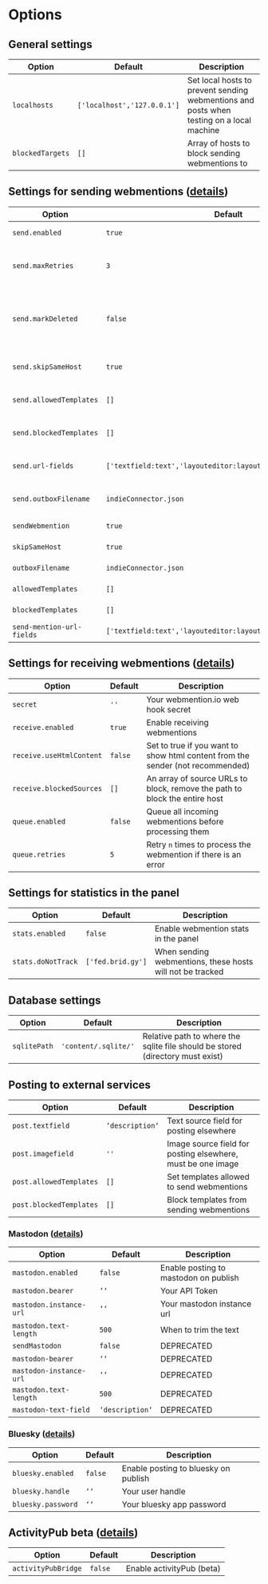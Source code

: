 # Options


## General settings

| Option                    | Default                                                        | Description                                                                              |
| ------------------------- | -------------------------------------------------------------- | ---------------------------------------------------------------------------------------- |
| `localhosts`              | `['localhost','127.0.0.1']`                                    | Set local hosts to prevent sending webmentions and posts when testing on a local machine |
| `blockedTargets`          | `[]`                                							 | Array of hosts to block sending webmentions to                                           |


## Settings for sending webmentions ([details](sending.md))

| Option                    | Default                                                        | Description                                                                                                        |
| ------------------------- | -------------------------------------------------------------- | ------------------------------------------------------------------------------------------------------------------ |
| `send.enabled`            | `true`                                					     | Enable sending webmentions                                                                                         |
| `send.maxRetries`         | `3`                                							 | How often should indieconnector try to send a mention if it failes                                                 |
| `send.markDeleted`        | `false`                             							 | When you delete a page, mark it as gone, so webmention targets can get informed about that - **Needs a database!** |
| `send.skipSameHost`       | `true`                             							 | Skip sending webmentions to yourself                                                        |
| `send.allowedTemplates`   | `[]`                             			                     | Only these template are allowed to send webmentions                       |
| `send.blockedTemplates`   | `[]`                             			                     | These templates cannot send webmentions                       |
| `send.url-fields`         | `['textfield:text','layouteditor:layout','blockeditor:block']` | Set fieldnames and types to look for urls in                       |
| `send.outboxFilename`     | `indieConnector.json`                             			 | Change the filename of the processed urls file                       |
| `sendWebmention`          | `true`                                                         | DEPRECATED see `send.enabled`                                              |
| `skipSameHost`            | `true`                                                         | DEPRECATED see `send.skipSameHost`                                                    |
| `outboxFilename`          | `indieConnector.json`                                          | DEPRECATED see `send.outboxFilename`                                           |
| `allowedTemplates`        | `[]`                                                           | DEPRECATED see `send.allowedTemplates`                                      |
| `blockedTemplates`        | `[]`                                                           | DEPRECATED see `send.blockedTemplates`                                                 |
| `send-mention-url-fields` | `['textfield:text','layouteditor:layout','blockeditor:block']` | DEPRECATED see `send.url-fields`                                             |


## Settings for receiving webmentions ([details](receiving.md))

| Option              | Default | Description                                                                    |
| ------------------- | ------- | ------------------------------------------------------------------------------ |
| `secret`            | `''`    | Your webmention.io web hook secret                                             |
| `receive.enabled`   | `true`  | Enable receiving webmentions                                                   |
| `receive.useHtmlContent`    | `false` | Set to true if you want to show html content from the sender (not recommended) |
| `receive.blockedSources`    | `[]`    | An array of source URLs to block, remove the path to block the entire host     |
| `queue.enabled`     | `false` | Queue all incoming webmentions before processing them                          |
| `queue.retries`     | `5`     | Retry `n` times to process the webmention if there is an error                 |


## Settings for statistics in the panel

| Option             | Default              | Description                                                                    |
| ------------------ | -------------------- | ------------------------------------------------------------------------------ |
| `stats.enabled`    | `false`              | Enable webmention stats in the panel                                           |
| `stats.doNotTrack` | `['fed.brid.gy']`    | When sending webmentions, these hosts will not be tracked                      |

## Database settings

| Option             | Default              | Description                                                                    |
| ------------------ | -------------------- | ------------------------------------------------------------------------------ |
| `sqlitePath`       | `'content/.sqlite/'` | Relative path to where the sqlite file should be stored (directory must exist) |


## Posting to external services

| Option                  | Default         | Description                                      |
| ----------------------- | --------------- | ------------------------------------------------ |
| `post.textfield`        | `‘description‘` | Text source field for posting elsewhere          |
| `post.imagefield`       | `''` | Image source field for posting elsewhere, must be one image |
| `post.allowedTemplates` | `[]` | Set templates allowed to send webmentions                   |
| `post.blockedTemplates` | `[]` | Block templates from sending webmentions                    |


### Mastodon ([details](mastodon.md))

| Option                  | Default         | Description                           |
| ----------------------- | --------------- | ------------------------------------- |
| `mastodon.enabled`      | `false`         | Enable posting to mastodon on publish |
| `mastodon.bearer`       | `‘‘`            | Your API Token                        |
| `mastodon.instance-url` | `‘‘`            | Your mastodon instance url            |
| `mastodon.text-length`  | `500`           | When to trim the text                 |
| `sendMastodon`          | `false`         | DEPRECATED                            |
| `mastodon-bearer`       | `‘‘`            | DEPRECATED                            |
| `mastodon-instance-url` | `‘‘`            | DEPRECATED                            |
| `mastodon.text-length`  | `500`           | DEPRECATED                            |
| `mastodon-text-field`   | `‘description‘` | DEPRECATED                            |

### Bluesky ([details](bluesky.md))

| Option                  | Default         | Description                          |
| ----------------------- | --------------- | ------------------------------------ |
| `bluesky.enabled`       | `false`         | Enable posting to bluesky on publish |
| `bluesky.handle`        | `‘‘`            | Your user handle                     |
| `bluesky.password`      | `‘‘`            | Your bluesky app password            |


## ActivityPub beta ([details](activitiypub.md))

| Option              | Default | Description               |
| ------------------- | ------- | ------------------------- |
| `activityPubBridge` | `false` | Enable activityPub (beta) |
